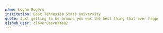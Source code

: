 ```yaml
---
name: Logan Rogers
institution: East Tennessee State University
quote: Just getting to be around you was the best thing that ever happened to me
github_user: cleverusername82
---
```


